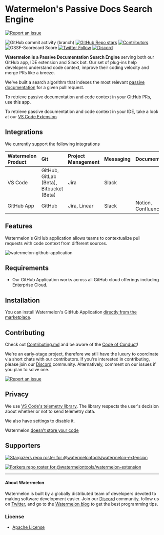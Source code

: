 # Watermelon's Passive Docs Search Engine

[![Report an issue](https://img.shields.io/badge/-Report%20an%20issue-critical)](https://github.com/watermelontools/watermelon/issues)

![GitHub commit activity (branch)](https://img.shields.io/github/commit-activity/m/watermelontools/watermelon?style=flat-square)
[![GitHub Repo stars](https://img.shields.io/github/stars/watermelontools/watermelon?style=flat-square)](https://github.com/watermelontools/watermelon/stargazers)
[![Contributors](https://img.shields.io/github/contributors/watermelontools/watermelon?style=flat-square)](https://github.com/watermelontools/watermelon/graphs/contributors)
![OSSF-Scorecard Score](https://img.shields.io/ossf-scorecard/github.com/watermelontools/watermelon?style=flat-square)
[![Twitter Follow](https://img.shields.io/twitter/follow/WatermelonTools?style=flat-square)](https://twitter.com/intent/follow?screen_name=WatermelonTools)
[![Discord](https://img.shields.io/discord/933846506438541492?style=flat-square)](https://discord.com/invite/H4AE6b9442)

**Watermelon is a Passive Documentation Search Engine** serving both our GitHub app, IDE extension and Slack bot. Our set of plug-ins help developers understand code context, improve their coding velocity and merge PRs like a breeze.

We've built a search algorithm that indexes the most relevant [passive documentation](https://www.watermelontools.com/post/what-is-passive-code-documentation-why-is-it-hard-to-scale-what-to-do-about-it) for a given pull request.

To retrieve passive documentation and code context in your GitHub PRs, use this app.

To retrieve passive documentation and code context in your IDE, take a look at our [VS Code Extension](https://github.com/watermelontools/watermelon-extension)

## Integrations

We currently support the following integrations

| Watermelon Product | Git                                     | Project Management | Messaging | Documentation      |
| :----------------- | :-------------------------------------- | :----------------- | :-------- | :----------------- |
| VS Code            | GitHub, GitLab (Beta), Bitbucket (Beta) | Jira               | Slack     |                    |
| GitHub App         | GitHub                                  | Jira, Linear       | Slack     | Notion, Confluence |

## Features

Watermelon's GitHub application allows teams to contextualize pull requests with code context from different sources.

![watermelon-github-application](https://marketplace-screenshots.githubusercontent.com/15256/0b80188e-a25b-4fb1-946b-5320dd0f4744?auto=webp&format=jpeg&width=670&dpr=2)

## Requirements

- Our GitHub Application works across all GitHub cloud offerings including Enterprise Cloud.

## Installation

You can install Watermelon's GitHub Application [directly from the marketplace](https://github.com/marketplace/watermelon-context).

## Contributing

Check out [Contributing.md](CONTRIBUTING.md) and be aware of the [Code of Conduct](CODE_OF_CONDUCT.md)!

We're an early-stage project, therefore we still have the luxury to coordinate via short chats with our contributors. If you're interested in contributing, please join our [Discord](https://discord.com/invite/H4AE6b9442) community.
Alternatively, comment on our issues if you plan to solve one.

[![Report an issue](https://img.shields.io/badge/-Report%20an%20issue-critical)](https://github.com/watermelontools/watermelon/issues)

## Privacy

We use [VS Code's telemetry library](https://github.com/microsoft/vscode-extension-telemetry). The library respects the user's decision about whether or not to send telemetry data.

We also have settings to disable it.

Watermelon [doesn't store your code](https://www.watermelontools.com/post/building-a-code-archeology-toolbox-without-storing-your-code)

## Supporters

[![Stargazers repo roster for @watermelontools/watermelon-extension](https://reporoster.com/stars/watermelontools/watermelon)](https://github.com/watermelontools/watermelon/stargazers)

[![Forkers repo roster for @watermelontools/watermelon-extension](https://reporoster.com/forks/watermelontools/watermelon)](https://github.com/watermelontools/watermelon/network/members)

---

#### About Watermelon

Watermelon is built by a globally distributed team of developers devoted to making software development easier. Join our [Discord](https://discord.com/invite/H4AE6b9442) community, follow us on [Twitter](https://twitter.com/WatermelonTools), and go to the [Watermelon blog](https://watermelontools.com/blog) to get the best programming tips.

### License

- [Apache License](LICENSE)
